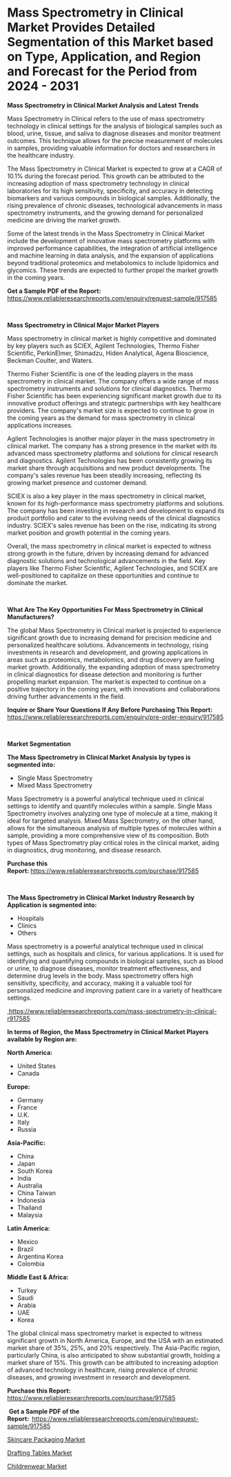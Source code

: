 <p><h1>Mass Spectrometry in Clinical Market Provides Detailed Segmentation of this Market based on Type, Application, and Region and Forecast for the Period from 2024 - 2031</h1></p><p><strong>Mass Spectrometry in Clinical Market Analysis and Latest Trends</strong></p>
<p><p>Mass Spectrometry in Clinical refers to the use of mass spectrometry technology in clinical settings for the analysis of biological samples such as blood, urine, tissue, and saliva to diagnose diseases and monitor treatment outcomes. This technique allows for the precise measurement of molecules in samples, providing valuable information for doctors and researchers in the healthcare industry.</p><p>The Mass Spectrometry in Clinical Market is expected to grow at a CAGR of 10.1% during the forecast period. This growth can be attributed to the increasing adoption of mass spectrometry technology in clinical laboratories for its high sensitivity, specificity, and accuracy in detecting biomarkers and various compounds in biological samples. Additionally, the rising prevalence of chronic diseases, technological advancements in mass spectrometry instruments, and the growing demand for personalized medicine are driving the market growth.</p><p>Some of the latest trends in the Mass Spectrometry in Clinical Market include the development of innovative mass spectrometry platforms with improved performance capabilities, the integration of artificial intelligence and machine learning in data analysis, and the expansion of applications beyond traditional proteomics and metabolomics to include lipidomics and glycomics. These trends are expected to further propel the market growth in the coming years.</p></p>
<p><strong>Get a Sample PDF of the Report:&nbsp;</strong> <a href="https://www.reliableresearchreports.com/enquiry/request-sample/917585">https://www.reliableresearchreports.com/enquiry/request-sample/917585</a></p>
<p>&nbsp;</p>
<p><strong>Mass Spectrometry in Clinical Major Market Players</strong></p>
<p><p>Mass spectrometry in clinical market is highly competitive and dominated by key players such as SCIEX, Agilent Technologies, Thermo Fisher Scientific, PerkinElmer, Shimadzu, Hiden Analytical, Agena Bioscience, Beckman Coulter, and Waters.</p><p>Thermo Fisher Scientific is one of the leading players in the mass spectrometry in clinical market. The company offers a wide range of mass spectrometry instruments and solutions for clinical diagnostics. Thermo Fisher Scientific has been experiencing significant market growth due to its innovative product offerings and strategic partnerships with key healthcare providers. The company's market size is expected to continue to grow in the coming years as the demand for mass spectrometry in clinical applications increases.</p><p>Agilent Technologies is another major player in the mass spectrometry in clinical market. The company has a strong presence in the market with its advanced mass spectrometry platforms and solutions for clinical research and diagnostics. Agilent Technologies has been consistently growing its market share through acquisitions and new product developments. The company's sales revenue has been steadily increasing, reflecting its growing market presence and customer demand.</p><p>SCIEX is also a key player in the mass spectrometry in clinical market, known for its high-performance mass spectrometry platforms and solutions. The company has been investing in research and development to expand its product portfolio and cater to the evolving needs of the clinical diagnostics industry. SCIEX's sales revenue has been on the rise, indicating its strong market position and growth potential in the coming years.</p><p>Overall, the mass spectrometry in clinical market is expected to witness strong growth in the future, driven by increasing demand for advanced diagnostic solutions and technological advancements in the field. Key players like Thermo Fisher Scientific, Agilent Technologies, and SCIEX are well-positioned to capitalize on these opportunities and continue to dominate the market.</p></p>
<p>&nbsp;</p>
<p><strong>What Are The Key Opportunities For Mass Spectrometry in Clinical Manufacturers?</strong></p>
<p><p>The global Mass Spectrometry in Clinical market is projected to experience significant growth due to increasing demand for precision medicine and personalized healthcare solutions. Advancements in technology, rising investments in research and development, and growing applications in areas such as proteomics, metabolomics, and drug discovery are fueling market growth. Additionally, the expanding adoption of mass spectrometry in clinical diagnostics for disease detection and monitoring is further propelling market expansion. The market is expected to continue on a positive trajectory in the coming years, with innovations and collaborations driving further advancements in the field.</p></p>
<p><strong>Inquire or Share Your Questions If Any Before Purchasing This Report:</strong> <a href="https://www.reliableresearchreports.com/enquiry/pre-order-enquiry/917585">https://www.reliableresearchreports.com/enquiry/pre-order-enquiry/917585</a></p>
<p>&nbsp;</p>
<p><strong>Market Segmentation</strong></p>
<p><strong>The Mass Spectrometry in Clinical Market Analysis by types is segmented into:</strong></p>
<p><ul><li>Single Mass Spectrometry</li><li>Mixed Mass Spectrometry</li></ul></p>
<p><p>Mass Spectrometry is a powerful analytical technique used in clinical settings to identify and quantify molecules within a sample. Single Mass Spectrometry involves analyzing one type of molecule at a time, making it ideal for targeted analysis. Mixed Mass Spectrometry, on the other hand, allows for the simultaneous analysis of multiple types of molecules within a sample, providing a more comprehensive view of its composition. Both types of Mass Spectrometry play critical roles in the clinical market, aiding in diagnostics, drug monitoring, and disease research.</p></p>
<p><strong>Purchase this Report:&nbsp;</strong><a href="https://www.reliableresearchreports.com/purchase/917585">https://www.reliableresearchreports.com/purchase/917585</a></p>
<p>&nbsp;</p>
<p><strong>The Mass Spectrometry in Clinical Market Industry Research by Application is segmented into:</strong></p>
<p><ul><li>Hospitals</li><li>Clinics</li><li>Others</li></ul></p>
<p><p>Mass spectrometry is a powerful analytical technique used in clinical settings, such as hospitals and clinics, for various applications. It is used for identifying and quantifying compounds in biological samples, such as blood or urine, to diagnose diseases, monitor treatment effectiveness, and determine drug levels in the body. Mass spectrometry offers high sensitivity, specificity, and accuracy, making it a valuable tool for personalized medicine and improving patient care in a variety of healthcare settings.</p></p>
<p><a href="https://www.reliableresearchreports.com/mass-spectrometry-in-clinical-r917585">&nbsp;https://www.reliableresearchreports.com/mass-spectrometry-in-clinical-r917585</a></p>
<p><strong>In terms of Region, the Mass Spectrometry in Clinical Market Players available by Region are:</strong></p>
<p>
    <p> <strong> North America: </strong>
        <ul>
            <li>United States</li>
            <li>Canada</li>
        </ul>
        </p> 
    <p> <strong> Europe: </strong>
        <ul>
            <li>Germany</li>
            <li>France</li>
            <li>U.K.</li>
            <li>Italy</li>
            <li>Russia</li>
        </ul>
        </p> 
    <p> <strong> Asia-Pacific: </strong>
        <ul>
            <li>China</li>
            <li>Japan</li>
            <li>South Korea</li>
            <li>India</li>
            <li>Australia</li>
            <li>China Taiwan</li>
            <li>Indonesia</li>
            <li>Thailand</li>
            <li>Malaysia</li>
        </ul>
        </p> 
    <p> <strong> Latin America: </strong>
        <ul>
            <li>Mexico</li>
            <li>Brazil</li>
            <li>Argentina Korea</li>
            <li>Colombia</li>
        </ul>
        </p> 
    <p> <strong> Middle East & Africa: </strong>
        <ul>
            <li>Turkey</li>
            <li>Saudi</li>
            <li>Arabia</li>
            <li>UAE</li>
            <li>Korea</li>
        </ul>
    </p>
    </p>
<p><p>The global clinical mass spectrometry market is expected to witness significant growth in North America, Europe, and the USA with an estimated market share of 35%, 25%, and 20% respectively. The Asia-Pacific region, particularly China, is also anticipated to show substantial growth, holding a market share of 15%. This growth can be attributed to increasing adoption of advanced technology in healthcare, rising prevalence of chronic diseases, and growing investment in research and development.</p></p>
<p><strong>Purchase this Report: </strong><a href="https://www.reliableresearchreports.com/purchase/917585">https://www.reliableresearchreports.com/purchase/917585</a></p>
<p>&nbsp;<strong>Get a Sample PDF of the Report:&nbsp;&nbsp;</strong><a href="https://www.reliableresearchreports.com/enquiry/request-sample/917585">https://www.reliableresearchreports.com/enquiry/request-sample/917585</a></p>
<p><strong></strong></p>
<p><p><a href="https://www.linkedin.com/pulse/skincare-packaging-market-outlook-industry-overview-forecast-4eu1c">Skincare Packaging Market</a></p><p><a href="https://www.linkedin.com/pulse/drafting-tables-market-comprehensive-assessment-type-application-kufpf">Drafting Tables Market</a></p><p><a href="https://www.linkedin.com/pulse/childrenwear-market-insights-cagr-trends-growth-strategies-q9irc">Childrenwear Market</a></p></p>